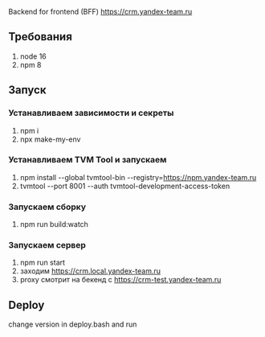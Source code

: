 Backend for frontend (BFF) https://crm.yandex-team.ru

## Требования
1) node 16
1) npm 8

## Запуск
### Устанавливаем зависимости и секреты
1) npm i
1) npx make-my-env

### Устанавливаем TVM Tool и запускаем
1) npm install --global tvmtool-bin --registry=https://npm.yandex-team.ru
1) tvmtool --port 8001 --auth tvmtool-development-access-token

### Запускаем сборку
1) npm run build:watch

### Запускаем сервер
1) npm run start
1) заходим https://crm.local.yandex-team.ru
1) proxy смотрит на бекенд с https://crm-test.yandex-team.ru

## Deploy
change version in deploy.bash and run
